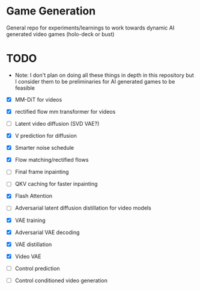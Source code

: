 # Game Generation

General repo for experiments/learnings to work towards dynamic AI generated video games (holo-deck or bust)

# TODO
- Note: I don't plan on doing all these things in depth in this repository but I consider them to be preliminaries for AI generated games to be feasible  
- [X] MM-DiT for videos
- [X] rectified flow mm transformer for videos  
- [ ] Latent video diffusion (SVD VAE?)  
- [X] V prediction for diffusion   
- [X] Smarter noise schedule  
- [X] Flow matching/rectified flows  
- [ ] Final frame inpainting
- [ ] QKV caching for faster inpainting
- [X] Flash Attention
- [ ] Adversarial latent diffusion distillation for video models  
- [X] VAE training
- [X] Adversarial VAE decoding
- [X] VAE distillation
- [X] Video VAE
- [ ] Control prediction  
- [ ] Control conditioned video generation

